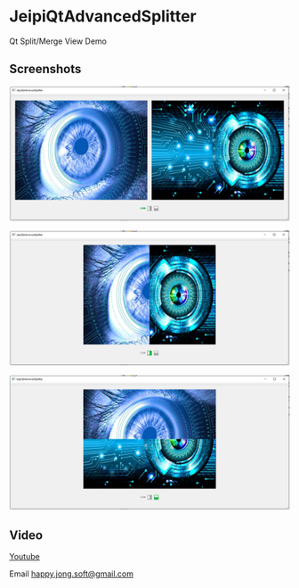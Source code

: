 # JeipiQtAdvancedSplitter
Qt Split/Merge View Demo

## Screenshots

![Screenshot](https://github.com/happyjongsoft/JeipiQtAdvancedSplitter/blob/master/Screenshot%202023-02-23%20094735.png?raw=true)

![Screenshot](https://github.com/happyjongsoft/JeipiQtAdvancedSplitter/blob/master/Screenshot%202023-02-23%20094743.png?raw=true)

![Screenshot](https://github.com/happyjongsoft/JeipiQtAdvancedSplitter/blob/master/Screenshot%202023-02-23%20094747.png?raw=true)

## Video
[Youtube](https://www.youtube.com/watch?v=huGhh6ZNWT8)
&nbsp;

Email [happy.jong.soft@gmail.com](mailto:happy.jong.soft@gmail.com)
